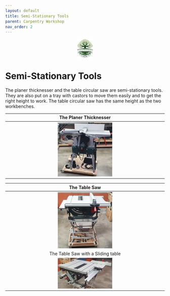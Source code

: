 ```yaml
---
layout: default
title: Semi-Stationary Tools
parent: Carpentry Workshop
nav_order: 2
---
```

<center>
<img src="../media/Lignarius.png" width="10%" height="10%" align="middle"/>
</center>

# Semi-Stationary Tools

The planer thicknesser and the table circular saw are semi-stationary tools.
They are also put on a tray with castors to move them easily and to get the right height to work.
The table circular saw has the same height as the two workbenches.


|                                  The Planer Thicknesser                                  |
|:----------------------------------------------------------------------------------------:|
|     <img alt="image" height="35%" src="/media/Planer Thicknesser.jpg" width="35%"/>      |


|                                      The Table Saw                                       |
|:----------------------------------------------------------------------------------------:|
|  <img alt="image" height="35%" src="/media/Semi-Stationary Table Saw.jpg" width="35%"/>  |
|                            The Table Saw with a Sliding table                            |
| <img alt="image" height="35%" src="/media/Semi-Stationary Table Saw_1.jpg" width="35%"/> |
